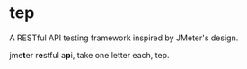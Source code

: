 # tep

A RESTful API testing framework inspired by JMeter's design.

jme**t**er r**e**stful a**p**i, take one letter each, tep.